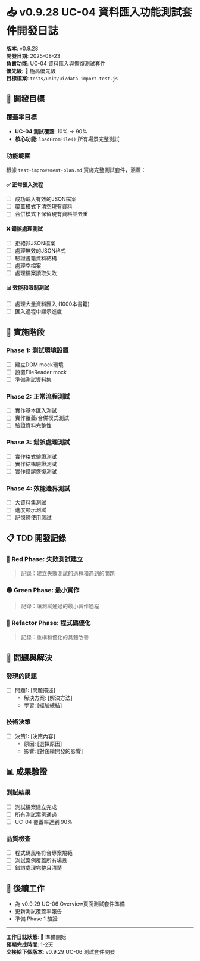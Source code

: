 # 📥 v0.9.28 UC-04 資料匯入功能測試套件開發日誌

**版本**: v0.9.28  
**開發日期**: 2025-08-23  
**負責功能**: UC-04 資料匯入與恢復測試套件  
**優先級**: 🔴 極高優先級  
**目標檔案**: `tests/unit/ui/data-import.test.js`  

## 🎯 開發目標

### 覆蓋率目標
- **UC-04 測試覆蓋**: 10% → 90%
- **核心功能**: `loadFromFile()` 所有場景完整測試

### 功能範圍
根據 `test-improvement-plan.md` 實施完整測試套件，涵蓋：

#### ✅ 正常匯入流程
- [ ] 成功載入有效的JSON檔案
- [ ] 覆蓋模式下清空現有資料  
- [ ] 合併模式下保留現有資料並去重

#### ❌ 錯誤處理測試
- [ ] 拒絕非JSON檔案
- [ ] 處理無效的JSON格式
- [ ] 驗證書籍資料結構
- [ ] 處理空檔案
- [ ] 處理檔案讀取失敗

#### 📊 效能和限制測試
- [ ] 處理大量資料匯入 (1000本書籍)
- [ ] 匯入過程中顯示進度

## 🚀 實施階段

### Phase 1: 測試環境設置
- [ ] 建立DOM mock環境
- [ ] 設置FileReader mock
- [ ] 準備測試資料集

### Phase 2: 正常流程測試
- [ ] 實作基本匯入測試
- [ ] 實作覆蓋/合併模式測試
- [ ] 驗證資料完整性

### Phase 3: 錯誤處理測試
- [ ] 實作格式驗證測試
- [ ] 實作結構驗證測試
- [ ] 實作錯誤恢復測試

### Phase 4: 效能邊界測試
- [ ] 大資料集測試
- [ ] 進度顯示測試
- [ ] 記憶體使用測試

## 📋 TDD 開發記錄

### 🔴 Red Phase: 失敗測試建立
> 記錄：建立失敗測試的過程和遇到的問題

### 🟢 Green Phase: 最小實作
> 記錄：讓測試通過的最小實作過程

### 🔵 Refactor Phase: 程式碼優化
> 記錄：重構和優化的具體改善

## 🐛 問題與解決

### 發現的問題
- [ ] 問題1: [問題描述]
  - 解決方案: [解決方法]
  - 學習: [經驗總結]

### 技術決策
- [ ] 決策1: [決策內容]
  - 原因: [選擇原因]
  - 影響: [對後續開發的影響]

## 📊 成果驗證

### 測試結果
- [ ] 測試檔案建立完成
- [ ] 所有測試案例通過
- [ ] UC-04 覆蓋率達到 90%

### 品質檢查
- [ ] 程式碼風格符合專案規範
- [ ] 測試案例覆蓋所有場景
- [ ] 錯誤處理完整且清楚

## 🔄 後續工作

- 為 v0.9.29 UC-06 Overview頁面測試套件準備
- 更新測試覆蓋率報告
- 準備 Phase 1 驗證

---

**工作日誌狀態**: 🔄 準備開始  
**預期完成時間**: 1-2天  
**交接給下個版本**: v0.9.29 UC-06 測試套件開發